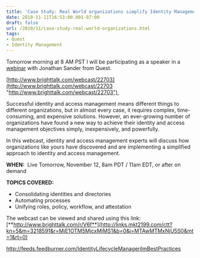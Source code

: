 ```yaml
---
title: 'Case Study: Real World organizations simplify Identity Management'
date: 2010-11-11T16:53:00.001-07:00
draft: false
url: /2010/11/case-study-real-world-organizations.html
tags: 
- Quest
- Identity Management
---
```


Tomorrow morning at 8 AM PST I will be participating as a speaker in a [webinar](http://www.brighttalk.com/webcast/22703) with Jonathan Sander from Quest.

[http://www.brighttalk.com/webcast/22703](http://www.brighttalk.com/webcast/22703 "http://www.brighttalk.com/webcast/22703") 

Successful identity and access management means different things to different organizations, but in almost every case, it requires complex, time-consuming, and expensive solutions. However, an ever-growing number of organizations have found a new way to achieve their identity and access management objectives simply, inexpensively, and powerfully.

In this webcast, identity and access management experts will discuss how organizations like yours have discovered and are implementing a simplified approach to identity and access management.

**WHEN:**  Live Tomorrow, November 12, 8am PDT / 11am EDT, or after on demand

**TOPICS COVERED:**

*   Consolidating identities and directories
*   Automating processes
*   Unifying roles, policy, workflow, and attestation

The webcast can be viewed and shared using this link: [**http://www.brighttalk.com/r/V6f**](http://links.mkt2199.com/ctt?kn=5&m=3218591&r=MjE1OTM5MjcxMjMS1&b=0&j=MTAwMTMxNjU5S0&mt=1&rt=0)

http://feeds.feedburner.com/IdentityLifecycleManagerilmBestPractices